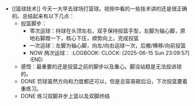 - [[篮球技术]] 今天一大早去球场打篮球。视频中看的一些技术讲的还是很正确的。总结起来有以下几点：
	- 投篮脚步：
		- 零次运球：持球在头顶左右，双手保持投篮手型，左脚为轴心脚，原地右脚蹬一下，核心下压，顺势向上，完成投篮
		- 一次运球：左脚为轴心脚，向左/向右运球一次，后撤/横移/向前投篮
		- NOW 两次运球：
		  :LOGBOOK:
		  CLOCK: [2025-06-15 Sun 23:09:57]
		  :END:
	- 感悟：最重要的还是投篮之前的脚步以及重心。脚没站稳是无法投进球的。
	- DONE 罚球虽然方向和力度都还可以，但是总容易砸后沿，下次投篮要着重练习。
	- DONE 练习双脚并步上篮以及双脚终结